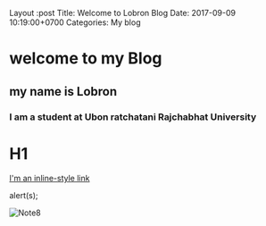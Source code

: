 Layout :post
Title: Welcome to Lobron Blog
Date: 2017-09-09 10:19:00+0700
Categories: My blog
# welcome to my Blog
## my name is Lobron
### I am a student at Ubon ratchatani Rajchabhat University
# H1

[I'm an inline-style link](https://www.google.com)

[logo]: https://scontent.fbkk14-1.fna.fbcdn.net/v/t1.0-9/21314306_1355654387865220_3531433320413391907_n.jpg?oh=515b2f6a6e56db9953297ac124b614b7&oe=5A223F64;
alert(s);

![Note8](https://www.google.co.th/url?sa=i&rct=j&q=&esrc=s&source=images&cd=&cad=rja&uact=8&ved=0ahUKEwjHiJPJ5pTWAhULQI8KHdxJDFUQjRwIBw&url=http%3A%2F%2Fkrunisit.rwb.ac.th%2Frobot.html&psig=AFQjCNG3HQq6fSDgMJfXI9S2FURqnk3UWQ&ust=1504933030635787)

